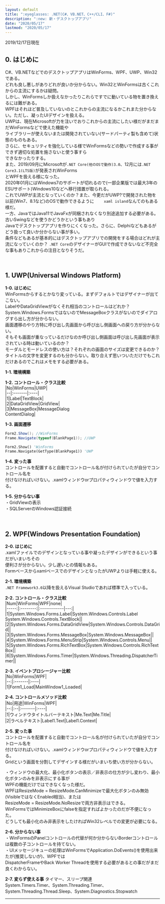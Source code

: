 ```yaml
---
layout: default
title: ":eyeglasses: .NET(C#、VB.NET、C++/CLI、F#)"
description: ":new: 新・デスクトップアプリ"
date: "2020/05/17"
lastmod: "2020/05/17"
---
```


2019/12/17日現在  

## 0. はじめに

C#、VB.NETなどでのデスクトップアプリはWinForms、WPF、UWP、Win32である。  
どれも良し悪しがありどれが良いか分からない。Win32とWinFormsは古くこれからの主流にするかは疑問。  
しかし、WinFormsしか扱えなかったりこれらですでに動いている物を置き換えるには難がある。  
WPFはそれほど普及していないのとこれからの主流になるかこれまた分からない。ただし、凝ったUIデザインを扱える。  
UWPは、現在Microsoftが力を注いでおりこれからの主流にしたい様だがまだまだWinFormsなどで使えた機能や  
ライブラリーが使えないまたは開発されていない(サードパーティ製も含めて)状態のものもある。  
さらに、セキュリティを強化している様でWinFormsなどの勢いで作成する事ができず適切な処置を施さないと使う事すら  
できなかったりする。  
また、2019/09月にMicrosoftが`.NET Core(他のOSで動作)3.0`、12月には`.NET Core3.1(LTS版)`が発表されWinForms  
とWPFを扱える様になった。  
2020年01月にはWindows7のサポートが切れるので(一部企業版では最大3年のESUサポート)Windows10などへ移行措置が取られる。  
これでUWPが主流となっていくのか？また、今更だがUWP?で開発された物を以前(Win7、8.1など)のOSで動作できるように　　
`xaml island`なんてのもある様だ。  
一方、JavaではJava11でJavaFxが同梱されなくなり別途追加する必要がある。古いSwingなどを使うかどうかという事もあり  
Javaでデスクトップアプリを作りにくくなった。さらに、Delphiなどもあるがどう扱って良いか分からない事が多い。  
条件などもあるが基本的にはデスクトップアプリでの開発をする場合はどれが主流になっていくのか？
`.NET Core`のデザイナーがGUIで作成できないなど不完全な事もありこれからの注目となりそうだ。  

<br />

## 1. UWP(Universal Windows Platform)

**1-0. はじめに**  
WinFormsからするとかなり変っている。まずデフォルトではデザイナーが出てこない。  
LabelやDataGridViewがなくそれ相当のコントロールはどれか？  
System.Windows.FormsではないのでMessageBoxクラスがないのでダイアログすら出し方が分からない。  
画面遷移のやり方特に呼び出し先画面から呼び出し側画面への戻り方が分からない。  
そもそも画面が重なっているだけなのか呼び出し側画面は呼び出し先画面が表示されている時は動いているのか？  
モーダルとモードレスの使い方は？それぞれの画面のサイズは変更できるのか？  
タイトルの文字を変更するのも分からない。取り合えず思いついただけでもこれだけあるのでこれはメモをする必要がある。  

**1-1. 環境構築**  

**1-2. コントロール・クラス比較**  
|No|WinForms|UWP|  
\|--\|:-------\|:----\|  
|1|Label|TextBlock|  
|2|DataGridView|GridView|  
|3|MessageBox|MessageDialog<br />ContentDialog|  

**1-3. 画面遷移**  

```csharp
Form2.Show(); //WinForms
Frame.Navigate(typeof(BlankPage1)); //UWP
```

```vb
Form2.Show() 'WinForms
Frame.Navigate(GetType(BlankPage1)) 'UWP
```

**1-4. 変った事**  
コントロールを配置すると自動でコントロール名が付けられていたが自分でコントロール名を  
付けなければいけない。.xamlウィンドウorプロパティウィンドウで値を入力する。    

**1-5. 分からない事**  
・GridViewの表示  
・SQLServerのWindows認証接続  

<br />

## 2. WPF(Windows Presentation Foundation)

**2-0. はじめに**  
.xamlファイルでのデザインとなっている事や凝ったデザインができるという事だがいまいちその  
便利さが分からない。少し遅いとの情報もある。  
FormベースからxamlベースでのデザインとなったがUWPよりは手軽に使える。  

**2-1. 環境構築**  
`.NET Framework3.0`以降を扱えるVisual Studioであれば標準で入っている。  

**2-2. コントロール・クラス比較**  
|Num|WinForms|WPF|none|  
\|-----:\|:--------:\|:------------\|---:\|  
|1|System.Windows.Forms.Label|System.Windows.Controls.Label<br />System.Windows.Controls.TextBlock||  
|2|System.Windows.Forms.DataGridView|System.Windows.Controls.DataGrid||  
|3|System.Windows.Forms.MessageBox|System.Windows.MessageBox||  
|4|System.Windows.Forms.MenuStrip|System.Windows.Controls.Menu||  
|5|System.Windows.Forms.RichTextBox|System.Windows.Controls.RichTextBox||  
|6|System.Windows.Forms.Timer|System.Windows.Threading.DispatcherTimer||

**2-3. イベントプロシージャー比較**  
|No|WinForms|WPF|  
\|--:\|:-------\|:----\|  
|1|Form1_Load|MainWindow1_Loaded|  

**2-4. コントロールメソッド比較**  
|No|用途|WinForms|WPF|  
\|--:\|:--\|:-------\|:----\|  
|1|ウィンドウタイトルバーテキスト|Me.Text|Me.Title|  
|2|ラベルテキスト|Label1.Text|Label1.Context|  

**2-5. 変った事**  
コントロールを配置すると自動でコントロール名が付けられていたが自分でコントロール名を  
付けなければいけない。.xamlウィンドウorプロパティウィンドウで値を入力する。  
Gridという画面を分割してデザインする様だがいまいち使い方が分からない。

・ウィンドウの最大化、最小化ボタンの表示／非表示の仕方が少し変わり、最小化ボタンのみを非表示にする事が  
WPFの機能だけではできなくなった様だ。  
WPFはResizeMode = ResizeMode.CanMinimizeで最大化ボタンのみ無効(VisibleではなくEnabled相当)、または  
ResizeMode = ResizeMode.NoResizeで両方非表示はできる。  
WinFormsではMinimizeBoxにfalseを指定すればよかったのだが不便になった。  
どうしても最小化のみ非表示をしたければWin32レベルでの変更が必要になる。  

**2-6. 分からない事**  
・WinFormsのPanelコントロールの代替が何か分からないBorderコントロールは複数の子コントロールを持てない。  
・UIメッセージキューの処理はWinFormsでApplication.DoEvents()を使用出来たが(推奨しないが)、WPFでは  
DispatcherFrameやBack Worker Threadを使用する必要があるとの事だがまだ良くわからない。  

**2-7. 変らず使える事**
タイマー、スリープ関連  
System.Timers.Timer、System.Threading.Timer、System.Threading.Thread.Sleep、System.Diagnostics.Stopwatch  

* * *
